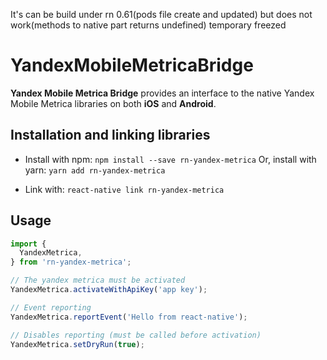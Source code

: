  It's can be build under rn 0.61(pods file create and updated) but does not work(methods to native part returns undefined)
temporary freezed

YandexMobileMetricaBridge
============
**Yandex Mobile Metrica Bridge** provides an interface to the native Yandex Mobile Metrica libraries on both **iOS** and **Android**.

## Installation and linking libraries

* Install with npm: `npm install --save rn-yandex-metrica`
  Or, install with yarn: `yarn add rn-yandex-metrica`

* Link with: `react-native link rn-yandex-metrica`

## Usage
```javascript
import {
  YandexMetrica,
} from 'rn-yandex-metrica';

// The yandex metrica must be activated
YandexMetrica.activateWithApiKey('app key');

// Event reporting
YandexMetrica.reportEvent('Hello from react-native');

// Disables reporting (must be called before activation)
YandexMetrica.setDryRun(true);
```
